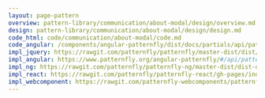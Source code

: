 ```yaml
---
layout: page-pattern
overview: pattern-library/communication/about-modal/design/overview.md
design: pattern-library/communication/about-modal/design/design.md
code_html: code/communication/about-modal/code.md
code_angular: /components/angular-patternfly/dist/docs/partials/api/patternfly.modals.component.pfAboutModal.html
impl_jquery: https://rawgit.com/patternfly/patternfly/master-dist/dist/tests/about-modal.html
impl_angular: https://www.patternfly.org/angular-patternfly/#/api/patternfly.modals.component:pfAboutModal
impl_ng: https://rawgit.com/patternfly/patternfly-ng/master-dist/dist-demo/#/aboutmodal
impl_react: https://rawgit.com/patternfly/patternfly-react/gh-pages/index.html?selectedKind=About%20Modal&selectedStory=AboutModal
impl_webcomponent: https://rawgit.com/patternfly-webcomponents/patternfly-webcomponents/master-dist/app/app.html?dir=pf-modal&file=index.html
---
```

